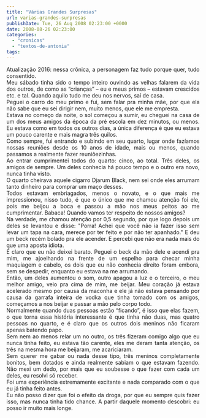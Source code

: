 ```yaml
---
title: "Várias Grandes Surpresas"
url: varias-grandes-surpresas
publishDate: Tue, 26 Aug 2008 02:23:00 +0000
date: 2008-08-26 02:23:00
categories: 
  - "cronicas"
  - "textos-de-antonia"
tags: 
---
```

<div style="text-align: justify;">Atualização 2016: nessa crônica, a personagem faz tudo porque quer, tudo consentido.</div>
<div style="text-align: justify;"></div>
<div style="text-align: justify;">Meu sábado tinha sido o tempo inteiro ouvindo as velhas falarem da vida dos outros, de como as “crianças” – eu e meus primos – estavam crescidos etc. e tal. Quando aquilo tudo me deu nos nervos, saí de casa.</div>
<div style="text-align: justify;"></div>
<div style="text-align: justify;">Peguei o carro do meu primo e fui, sem falar pra minha mãe, por que ela não sabe que eu sei dirigir nem, muito menos, que ele me empresta.</div>
<div style="text-align: justify;"></div>
<div style="text-align: justify;">Estava no começo da noite, o sol começou a sumir, eu cheguei na casa de um dos meus amigos da época da pré escola em dez minutos, ou menos. Eu estava como em todos os outros dias, a única diferença é que eu estava um pouco carente e mais magra três quilos.</div>
<div style="text-align: justify;"></div>
<div style="text-align: justify;">Como sempre, fui entrando e subindo em seu quarto, lugar onde fazíamos nossas reuniões desde os 10 anos de idade, mais ou menos, quando passamos a realmente fazer reuniõezinhas.</div>
<div style="text-align: justify;"></div>
<div style="text-align: justify;">Ao entrar cumprimentei todos do quarto: cinco, ao total. Três deles, os amigos de sempre. Um deles conhecia há pouco tempo e o outro era novo, nunca tinha visto.</div>
<div style="text-align: justify;"></div>
<div style="text-align: justify;">O quarto cheirava aquele cigarro Djarum Black, nem sei onde eles arrumam tanto dinheiro para comprar um maço desses.</div>
<div style="text-align: justify;"></div>
<div style="text-align: justify;">Todos estavam embriagados, menos o novato, e o que mais me impressionou, nisso tudo, é que o único que me chamou atenção foi ele, pois me beijou a boca e passou a mão nos meus peitos ao me cumprimentar. Babaca! Quando vamos ter respeito de nossos amigos?</div>
<div style="text-align: justify;"></div>
<div style="text-align: justify;">Na verdade, me chamou atenção por 0,5 segundo, por que logo depois um deles se levantou e disse: "Porra! Achei que você não ia fazer isso sem levar um tapa na cara, merece por ter feito e por não ter apanhado." E deu um beck recém bolado pra ele acender. E percebi que não era nada mais do que uma aposta idiota.</div>
<div style="text-align: justify;"></div>
<div style="text-align: justify;">É claro que eu não deixei barato. Peguei o beck da mão dele e acendi pra mim, me ajoelhando na frente de um espelho para checar minha maquiagem e cabelo, os dois que eu não conhecia direito foram embora, sem se despedir, enquanto eu estava na me arrumando.</div>
<div style="text-align: justify;"></div>
<div style="text-align: justify;">Então, um deles aumentou o som, outro apagou a luz e o terceiro, o meu melhor amigo, veio pra cima de mim, me beijar. Meu coração já estava acelerado mesmo por causa da maconha e ele já não estava pensando por causa da garrafa inteira de vodka que tinha tomado com os amigos, começamos a nos beijar e passar a mão pelo corpo todo.</div>
<div style="text-align: justify;"></div>
<div style="text-align: justify;">Normalmente quando duas pessoas estão “ficando”, é isso que elas fazem, o que torna essa história interessante é que tinha não duas, mas quatro pessoas no quarto, e é claro que os outros dois meninos não ficaram apenas batendo papo.</div>
<div style="text-align: justify;"></div>
<div style="text-align: justify;">Sem nem ao menos relar um no outro, os três fizeram comigo algo que eu nunca tinha feito, eu estava tão carente, eles me deram tanta atenção, os três na mesma hora me beijaram, me acariciaram.</div>
<div style="text-align: justify;"></div>
<div style="text-align: justify;">Sem querer me gabar ou nada desse tipo, três meninos completamente bonitos, bem dotados e ainda realmente sabiam o que estavam fazendo. Não mexi um dedo, por mais que eu soubesse o que fazer com cada um deles, eu resolvi só receber.</div>
<div style="text-align: justify;"></div>
<div style="text-align: justify;">Foi uma experiência extremamente excitante e nada comparado com o que eu já tinha feito antes.</div>
<div style="text-align: justify;"></div>
<div style="text-align: justify;">Eu não posso dizer que foi o efeito da droga, por que eu sempre quis fazer isso, mas nunca tinha tido chance. A partir daquele momento descobri: eu posso ir muito mais longe.</div>
<div style="text-align: justify;"></div>
<div style="text-align: justify;"></div>
